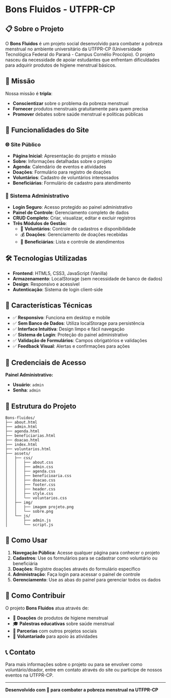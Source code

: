 # Bons Fluidos - UTFPR-CP

## 📋 Sobre o Projeto

O **Bons Fluidos** é um projeto social desenvolvido para combater a pobreza menstrual no ambiente universitário da UTFPR-CP (Universidade Tecnológica Federal do Paraná - Campus Cornélio Procópio). O projeto nasceu da necessidade de apoiar estudantes que enfrentam dificuldades para adquirir produtos de higiene menstrual básicos.

## 🎯 Missão

Nossa missão é **tripla**:
- **Conscientizar** sobre o problema da pobreza menstrual
- **Fornecer** produtos menstruais gratuitamente para quem precisa
- **Promover** debates sobre saúde menstrual e políticas públicas

## 🚀 Funcionalidades do Site

### 🌐 **Site Público**
- **Página Inicial**: Apresentação do projeto e missão
- **Sobre**: Informações detalhadas sobre o projeto
- **Agenda**: Calendário de eventos e atividades
- **Doações**: Formulário para registro de doações
- **Voluntários**: Cadastro de voluntários interessados
- **Beneficiárias**: Formulário de cadastro para atendimento

### 🔐 **Sistema Administrativo**
- **Login Seguro**: Acesso protegido ao painel administrativo
- **Painel de Controle**: Gerenciamento completo de dados
- **CRUD Completo**: Criar, visualizar, editar e excluir registros
- **Três Módulos de Gestão**:
  - 👥 **Voluntários**: Controle de cadastros e disponibilidade
  - 💰 **Doações**: Gerenciamento de doações recebidas
  - 🎯 **Beneficiárias**: Lista e controle de atendimentos

## 🛠️ Tecnologias Utilizadas

- **Frontend**: HTML5, CSS3, JavaScript (Vanilla)
- **Armazenamento**: LocalStorage (sem necessidade de banco de dados)
- **Design**: Responsivo e acessível
- **Autenticação**: Sistema de login client-side

## 📱 Características Técnicas

- ✅ **Responsivo**: Funciona em desktop e mobile
- ✅ **Sem Banco de Dados**: Utiliza localStorage para persistência
- ✅ **Interface Intuitiva**: Design limpo e fácil navegação
- ✅ **Sistema de Login**: Proteção do painel administrativo
- ✅ **Validação de Formulários**: Campos obrigatórios e validações
- ✅ **Feedback Visual**: Alertas e confirmações para ações

## 🔑 Credenciais de Acesso

**Painel Administrativo:**
- **Usuário**: `admin`
- **Senha**: `admin`

## 📂 Estrutura do Projeto

```
Bons-fluidos/
├── about.html
├── admin.html
├── agenda.html
├── beneficiarias.html
├── doacao.html
├── index.html
├── voluntarios.html
├── assets/
│   ├── css/
│   │   ├── about.css
│   │   ├── admin.css
│   │   ├── agenda.css
│   │   ├── beneficioaria.css
│   │   ├── doacao.css
│   │   ├── footer.css
│   │   ├── header.css
│   │   ├── style.css
│   │   └── voluntarios.css
│   ├── img/
│   │   ├── imagem projeto.png
│   │   └── sobre.png
│   └── js/
│       ├── admin.js
│       └── script.js
```

## 🎨 Como Usar

1. **Navegação Pública**: Acesse qualquer página para conhecer o projeto
2. **Cadastros**: Use os formulários para se cadastrar como voluntário ou beneficiária
3. **Doações**: Registre doações através do formulário específico
4. **Administração**: Faça login para acessar o painel de controle
5. **Gerenciamento**: Use as abas do painel para gerenciar todos os dados

## 🤝 Como Contribuir

O projeto **Bons Fluidos** atua através de:
- 💝 **Doações** de produtos de higiene menstrual
- 🎓 **Palestras educativas** sobre saúde menstrual
- 🤝 **Parcerias** com outros projetos sociais
- 👥 **Voluntariado** para apoio às atividades

## 📞 Contato

Para mais informações sobre o projeto ou para se envolver como voluntário/doador, entre em contato através do site ou participe de nossos eventos na UTFPR-CP.

---

**Desenvolvido com 💜 para combater a pobreza menstrual na UTFPR-CP**

